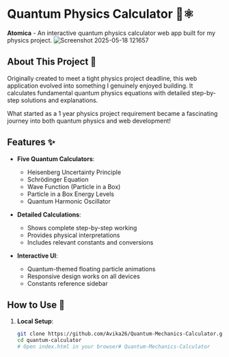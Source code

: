 # Quantum Physics Calculator 🌌⚛️

**Atomica** - An interactive quantum physics calculator web app built for my physics project. 
![Screenshot 2025-05-18 121657](https://github.com/user-attachments/assets/e46ca3a1-ea5b-48dd-a852-10b8dbcd4a82)


## About This Project 📖

Originally created to meet a tight physics project deadline, this web application evolved into something I genuinely enjoyed building. It calculates fundamental quantum physics equations with detailed step-by-step solutions and explanations.

What started as a 1 year physics project requirement became a fascinating journey into both quantum physics and web development!

## Features ✨

- **Five Quantum Calculators**:
  - Heisenberg Uncertainty Principle
  - Schrödinger Equation
  - Wave Function (Particle in a Box)
  - Particle in a Box Energy Levels
  - Quantum Harmonic Oscillator

- **Detailed Calculations**:
  - Shows complete step-by-step working
  - Provides physical interpretations
  - Includes relevant constants and conversions

- **Interactive UI**:
  - Quantum-themed floating particle animations
  - Responsive design works on all devices
  - Constants reference sidebar

## How to Use 🚀
1. **Local Setup**:
   ```bash
   git clone https://github.com/Avika26/Quantum-Mechanics-Calculator.git
   cd quantum-calculator
   # Open index.html in your browser# Quantum-Mechanics-Calculator
